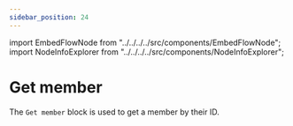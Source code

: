 ```yaml
---
sidebar_position: 24
---
```


import EmbedFlowNode from "../../../../src/components/EmbedFlowNode";
import NodeInfoExplorer from "../../../../src/components/NodeInfoExplorer";

# Get member

<EmbedFlowNode type="action_member_get" />

The `Get member` block is used to get a member by their ID.

<NodeInfoExplorer type="action_member_get" />
